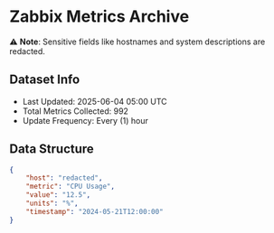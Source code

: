 # Zabbix Metrics Archive

⚠️ **Note**: Sensitive fields like hostnames and system descriptions are redacted.

## Dataset Info
- Last Updated: 2025-06-04 05:00 UTC
- Total Metrics Collected: 992
- Update Frequency: Every (1) hour

## Data Structure
```json
{
    "host": "redacted",
    "metric": "CPU Usage",
    "value": "12.5",
    "units": "%",
    "timestamp": "2024-05-21T12:00:00"
}
```
